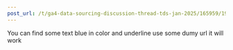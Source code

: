 ```yaml
---
post_url: /t/ga4-data-sourcing-discussion-thread-tds-jan-2025/165959/194
---
```

You can find some text blue in color and underline use some dumy url it will work